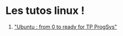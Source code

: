 # Les tutos linux !

1. ["Ubuntu : from 0 to ready for TP ProgSys"](./Ubuntu_From_0_to_TP1_ProgSys.md)